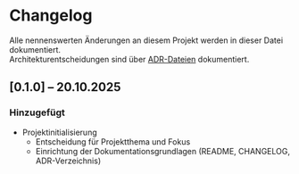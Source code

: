 # Changelog

Alle nennenswerten Änderungen an diesem Projekt werden in dieser Datei dokumentiert.  
Architekturentscheidungen sind über [ADR-Dateien](./docs/adr/) dokumentiert.

## [0.1.0] – 20.10.2025
### Hinzugefügt
- Projektinitialisierung  
  - Entscheidung für Projektthema und Fokus  
  - Einrichtung der Dokumentationsgrundlagen (README, CHANGELOG, ADR-Verzeichnis)


